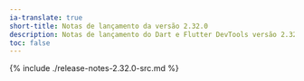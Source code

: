 ```yaml
---
ia-translate: true
short-title: Notas de lançamento da versão 2.32.0
description: Notas de lançamento do Dart e Flutter DevTools versão 2.32.0.
toc: false
---
```


{% include ./release-notes-2.32.0-src.md %}
